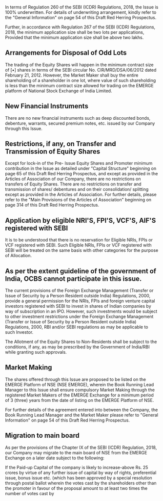 In terms of Regulation 260 of the SEBI (ICDR) Regulations, 2018, the Issue is 100% underwritten. For details of underwriting arrangement, kindly refer to the "General Information" on page 54 of this Draft Red Herring Prospectus.

Further, in accordance with Regulation 267 of the SEBI (ICDR) Regulations, 2018, the minimum application size shall be two lots per applications, Provided that the minimum application size shall be above two lakhs.

## Arrangements for Disposal of Odd Lots

The trading of the Equity Shares will happen in the minimum contract size of [•] shares in terms of the SEBI circular No. CIR/MRD/DSA/06/2012 dated February 21, 2012. However, the Market Maker shall buy the entire shareholding of a shareholder in one lot, where value of such shareholding is less than the minimum contract size allowed for trading on the EMERGE platform of National Stock Exchange of India Limited.

## New Financial Instruments

There are no new financial instruments such as deep discounted bonds, debenture, warrants, secured premium notes, etc. issued by our Company through this Issue.

## Restrictions, if any, on Transfer and Transmission of Equity Shares

Except for lock-in of the Pre- Issue Equity Shares and Promoter minimum contribution in the Issue as detailed under "Capital Structure" beginning on page 65 of this Draft Red Herring Prospectus, and except as provided in the Articles of Association of our Company, there are no restrictions on transfers of Equity Shares. There are no restrictions on transfer and transmission of shares/ debentures and on their consolidation/ splitting except as provided in the Articles of Association. For further details, please refer to the "Main Provisions of the Articles of Association" beginning on page 314 of this Draft Red Herring Prospectus.

## Application by eligible NRI'S, FPI'S, VCF'S, AIF'S registered with SEBI

It is to be understood that there is no reservation for Eligible NRIs, FPIs or VCF registered with SEBI. Such Eligible NRIs, FPIs or VCF registered with SEBI will be treated on the same basis with other categories for the purpose of Allocation.

## As per the extent guideline of the government of India, OCBS cannot participate in this issue.

The current provisions of the Foreign Exchange Management (Transfer or Issue of Security by a Person Resident outside India) Regulations, 2000, provide a general permission for the NRIs, FPIs and foreign venture capital investors registered with SEBI to invest in shares of Indian companies by way of subscription in an IPO. However, such investments would be subject to other investment restrictions under the Foreign Exchange Management (Transfer or Issue of Security by a Person Resident outside India) Regulations, 2000, RBI and/or SEBI regulations as may be applicable to such Investor.

The Allotment of the Equity Shares to Non-Residents shall be subject to the conditions, if any, as may be prescribed by the Government of India/RBI while granting such approvals.

## Market Making

The shares offered through this Issue are proposed to be listed on the EMERGE Platform of NSE (NSE EMERGE), wherein the Book Running Lead Manager to this Issue shall ensure compulsory Market Making through the registered Market Makers of the EMERGE Exchange for a minimum period of 3 (three) years from the date of listing on the EMERGE Platform of NSE.

For further details of the agreement entered into between the Company, the Book Running Lead Manager and the Market Maker please refer to "General Information" on page 54 of this Draft Red Herring Prospectus.

## Migration to main board

As per the provisions of the Chapter IX of the SEBI (ICDR) Regulation, 2018, our Company may migrate to the main board of NSE from the EMERGE Exchange on a later date subject to the following:

If the Paid-up Capital of the company is likely to increase-above Rs. 25 crores by virtue of any further issue of capital by way of rights, preferential issue, bonus issue etc. (which has been approved by a special resolution through postal ballot wherein the votes cast by the shareholders other than the promoter in favour of the proposal amount to at least two times the number of votes cast by